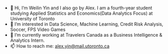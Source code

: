 - 👋 Hi, I’m Weilin Yin and I also go by Alex. I am a fourth-year student studying Applied Statistics and Economics(Data Analytics Focus) at University of Toronto
- 👀 I’m interested in Data Science, Machine Learning, Credit Risk Analysis, Soccer, FPS Video Games
- 🌱 I’m currently working at Travelers Canada as a Business Intelligence & Analytics Intern.
- 📫 How to reach me: alex.yin@mail.utoronto.ca

<!---
alexyin0429/alexyin0429 is a ✨ special ✨ repository because its `README.md` (this file) appears on your GitHub profile.
You can click the Preview link to take a look at your changes.
--->
